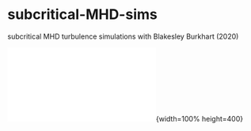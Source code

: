# subcritical-MHD-sims
subcritical MHD turbulence simulations with Blakesley Burkhart (2020)


![Writeup PDF](writeup/writeup.pdf){width=100% height=400}

